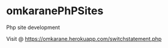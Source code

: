 # omkaranePhPSites
Php site development

Visit @ https://omkarane.herokuapp.com/switchstatement.php
